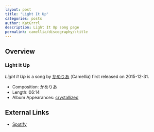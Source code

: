 ```yaml
---
layout: post
title: "Light It Up"
categories: posts
author: KatGrrrl
description: Light It Up song page
permalink: camellia/discography/:title
---
```


## Overview

### Light It Up

*Light It Up* is a song by [かめりあ](/camellia) (Camellia) first released on 2015-12-31.

* Composition: かめりあ
* Length: 06:14
* Album Appearances: [crystallized](/camellia/albums/crystallized)

## External Links

* [Spotify](https://open.spotify.com/track/3MA7N8ALJzg4I696jxdk8d?si=f886af8efab44acb)
